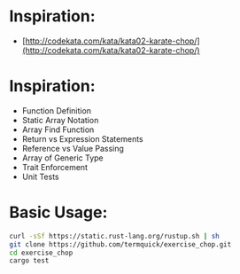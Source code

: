 # Inspiration:  
- [http://codekata.com/kata/kata02-karate-chop/](http://codekata.com/kata/kata02-karate-chop/)  

# Inspiration:   
- Function Definition  
- Static Array Notation  
- Array Find Function  
- Return vs Expression Statements  
- Reference vs Value Passing  
- Array of Generic Type  
- Trait Enforcement  
- Unit Tests  

# Basic Usage:  

```bash  
curl -sSf https://static.rust-lang.org/rustup.sh | sh  
git clone https://github.com/termquick/exercise_chop.git  
cd exercise_chop  
cargo test  
```  
